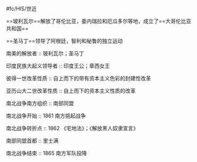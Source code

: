 #fc/HIS/世近 

==玻利瓦尔==解放了哥伦比亚，委内瑞拉和厄瓜多尔等地，成立了==大哥伦比亚共和国==

==圣马丁==领导了阿根廷，智利和秘鲁的独立运动

南美的解放者 :: 玻利瓦尔；圣马丁

印度民族大起义领导者 :: 印度王公；章西女王

彼得一世改革性质 :: 自上而下的带有资本主义色彩的封建性改革

亚历山大二世改革性质 :: 自上而下的资本主义性质的改革

南北战争南方组织 :: 南部同盟

南北战争开始 :: 1861 南方挑起战争

南北战争转折点 :: 1862 《宅地法》；《解放黑人奴隶宣言》

南部同盟首都 :: 里士满

南北战争结束 :: 1865 南方军队投降

